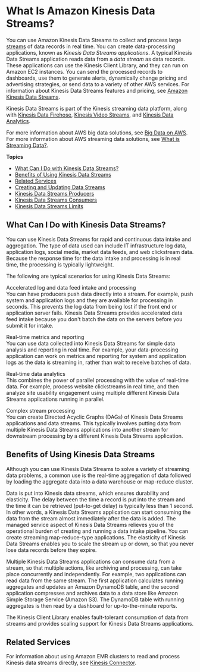 # What Is Amazon Kinesis Data Streams?<a name="introduction"></a>

You can use Amazon Kinesis Data Streams to collect and process large [streams](https://aws.amazon.com/streaming-data/) of data records in real time\. You can create data\-processing applications, known as *Kinesis Data Streams applications*\. A typical Kinesis Data Streams application reads data from a *data stream* as data records\. These applications can use the Kinesis Client Library, and they can run on Amazon EC2 instances\. You can send the processed records to dashboards, use them to generate alerts, dynamically change pricing and advertising strategies, or send data to a variety of other AWS services\. For information about Kinesis Data Streams features and pricing, see [Amazon Kinesis Data Streams](https://aws.amazon.com/kinesis/streams/)\.

Kinesis Data Streams is part of the Kinesis streaming data platform, along with [Kinesis Data Firehose](https://docs.aws.amazon.com/firehose/latest/dev/), [Kinesis Video Streams](https://docs.aws.amazon.com/kinesisvideostreams/latest/dg/), and [Kinesis Data Analytics](https://docs.aws.amazon.com/kinesisanalytics/latest/dev/)\.

For more information about AWS big data solutions, see [Big Data on AWS](https://aws.amazon.com/big-data/)\. For more information about AWS streaming data solutions, see [What is Streaming Data?](https://aws.amazon.com/streaming-data/)\.

**Topics**
+ [What Can I Do with Kinesis Data Streams?](#use-service-for-what)
+ [Benefits of Using Kinesis Data Streams](#using-the-service)
+ [Related Services](#related-services)
+ [Creating and Updating Data Streams](amazon-kinesis-streams.md)
+ [Kinesis Data Streams Producers](amazon-kinesis-producers.md)
+ [Kinesis Data Streams Consumers](amazon-kinesis-consumers.md)
+ [Kinesis Data Streams Limits](service-sizes-and-limits.md)

## What Can I Do with Kinesis Data Streams?<a name="use-service-for-what"></a>

You can use Kinesis Data Streams for rapid and continuous data intake and aggregation\. The type of data used can include IT infrastructure log data, application logs, social media, market data feeds, and web clickstream data\. Because the response time for the data intake and processing is in real time, the processing is typically lightweight\.

The following are typical scenarios for using Kinesis Data Streams:

Accelerated log and data feed intake and processing  
You can have producers push data directly into a stream\. For example, push system and application logs and they are available for processing in seconds\. This prevents the log data from being lost if the front end or application server fails\. Kinesis Data Streams provides accelerated data feed intake because you don't batch the data on the servers before you submit it for intake\.

Real\-time metrics and reporting  
You can use data collected into Kinesis Data Streams for simple data analysis and reporting in real time\. For example, your data\-processing application can work on metrics and reporting for system and application logs as the data is streaming in, rather than wait to receive batches of data\.

Real\-time data analytics  
This combines the power of parallel processing with the value of real\-time data\. For example, process website clickstreams in real time, and then analyze site usability engagement using multiple different Kinesis Data Streams applications running in parallel\.

Complex stream processing  
You can create Directed Acyclic Graphs \(DAGs\) of Kinesis Data Streams applications and data streams\. This typically involves putting data from multiple Kinesis Data Streams applications into another stream for downstream processing by a different Kinesis Data Streams application\.

## Benefits of Using Kinesis Data Streams<a name="using-the-service"></a>

Although you can use Kinesis Data Streams to solve a variety of streaming data problems, a common use is the real\-time aggregation of data followed by loading the aggregate data into a data warehouse or map\-reduce cluster\.

Data is put into Kinesis data streams, which ensures durability and elasticity\. The delay between the time a record is put into the stream and the time it can be retrieved \(put\-to\-get delay\) is typically less than 1 second\. In other words, a Kinesis Data Streams application can start consuming the data from the stream almost immediately after the data is added\. The managed service aspect of Kinesis Data Streams relieves you of the operational burden of creating and running a data intake pipeline\. You can create streaming map\-reduce–type applications\. The elasticity of Kinesis Data Streams enables you to scale the stream up or down, so that you never lose data records before they expire\.

Multiple Kinesis Data Streams applications can consume data from a stream, so that multiple actions, like archiving and processing, can take place concurrently and independently\. For example, two applications can read data from the same stream\. The first application calculates running aggregates and updates an Amazon DynamoDB table, and the second application compresses and archives data to a data store like Amazon Simple Storage Service \(Amazon S3\)\. The DynamoDB table with running aggregates is then read by a dashboard for up\-to\-the\-minute reports\.

The Kinesis Client Library enables fault\-tolerant consumption of data from streams and provides scaling support for Kinesis Data Streams applications\.

## Related Services<a name="related-services"></a>

For information about using Amazon EMR clusters to read and process Kinesis data streams directly, see [Kinesis Connector](https://docs.aws.amazon.com/emr/latest/ReleaseGuide/emr-kinesis.html)\.